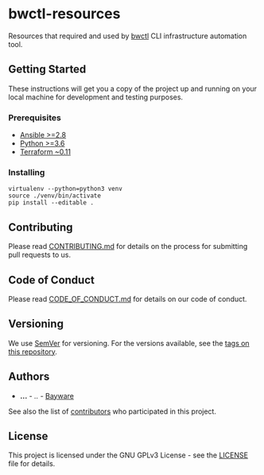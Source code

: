 # bwctl-resources

Resources that required and used by [bwctl](https://github.com/Bayware/bwctl) CLI infrastructure automation tool.

## Getting Started

These instructions will get you a copy of the project up and running on your local machine for development and testing purposes.

### Prerequisites

- [Ansible >=2.8](https://www.ansible.com/)
- [Python >=3.6](https://www.python.org/downloads/)
- [Terraform ~0.11](https://www.terraform.io/downloads.html)

### Installing

```
virtualenv --python=python3 venv
source ./venv/bin/activate
pip install --editable .
```

## Contributing

Please read [CONTRIBUTING.md](./CONTRIBUTING.md) for details on the process for submitting pull requests to us.

## Code of Conduct

Please read [CODE_OF_CONDUCT.md](./CODE_OF_CINDUCT.md) for details on our code of conduct.

## Versioning

We use [SemVer](http://semver.org/) for versioning. For the versions available, see the [tags on this repository](https://github.com/Bayware/bwctl-resources/tags).

## Authors

* **...** - *..* - [Bayware](https://www.bayware.io/)

See also the list of [contributors](https://github.com/Bayware/bwctl-resources/contributors) who participated in this project.

## License

This project is licensed under the GNU GPLv3 License - see the [LICENSE](./LICENSE) file for details.
